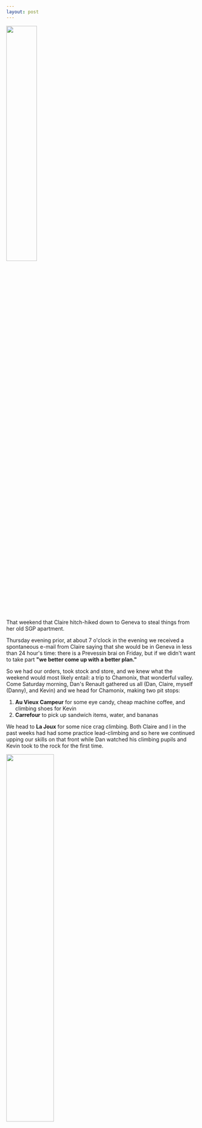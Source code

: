 ```yaml
---
layout: post
---
```


<img src="{{ site.baseurl }}/images/throwback_sandwich.jpg" height="40%" width="40%">

That weekend that Claire hitch-hiked down to Geneva to steal things from
her old SGP apartment.

Thursday evening prior, at about 7 o'clock in the evening we received a spontaneous e-mail from
Claire saying that she would be in Geneva in less than 24 hour's time: there
is a Prevessin brai on Friday, but if we didn't want to take part <b>"we better come up with a better plan."</b>

So we had our orders, took stock and store, and we knew what the weekend would most likely entail: a trip to
Chamonix, that wonderful valley. Come Saturday morning, Dan's Renault gathered us all
(Dan, Claire, myself (Danny), and Kevin) and we head for Chamonix, making two pit stops: 

<ol>
    <li><b>Au Vieux Campeur</b> for some eye candy, cheap machine coffee, and climbing shoes for Kevin</li>
    <li><b>Carrefour</b> to pick up sandwich items, water, and bananas</li>
</ol>


We head to <b>La Joux</b> for some nice crag climbing. Both Claire and I in the past weeks
had had some practice lead-climbing and so here we continued upping our skills on that
front while Dan watched his climbing pupils and Kevin took to the rock for the first time.

<img src="{{ site.baseurl }}/images/cloud_fire_rock_claire.jpg" height="50%" width="50%">

<b>Right</b>, on to the sandwich front.

Claire made for herself a healthy spread of hummus on pumpernickel slices
topped off with Seeberger's (any other distributor of dried items would be blasphemy
at this point) apple chips (gutenappelchipenz). If memory serves
correctly it was eaten open-faced -- the thing was in Claire's belly too quickly for me to commit to memory such
details let alone make proper photographic documenation. 

For myself I made a throwback sandwich: a plain baguette torn and split by hand,
with pieces of 99% Lindt chocolate, slices of dried sausage, a thick slice of Comte cheese (rind inclusive),
and some climbing chalk to top it off.

Dan, with climbing, belaying, and making sure no one was falling off the rock, was, as per usual,
left starved until the climbing was done. On our walk out of the woods from the cragging
wall and entering a field and wood stock-pile of a nearby warm-window-lit farm home we stopped to watch the
evening set upon Mont Blanc and let Dan make his sandwich: a full quarter of a block
of cheese (Brie?) and slices of dried sausage all between two giant pieces of
bread. It was a wonderfully big sandwich and required further inspection:

<img src="{{ site.baseurl }}/images/teacher_and_student.jpg" height="50%" width="50%">

Arrving back in SGP late in the evening hungry and scraped up from the rock,
we made pasta at my apartment utilizing my new French-points-to-the-max cheese block
scraper. It was a nice day.

<img src="{{ site.baseurl }}/images/the_scraper.jpg" height="30%" width="30%">




